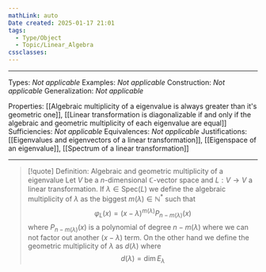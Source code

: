 ```yaml
---
mathLink: auto
Date created: 2025-01-17 21:01
tags:
  - Type/Object
  - Topic/Linear_Algebra
cssclasses:
---
```

---  

Types: _Not applicable_
Examples: _Not applicable_
Construction: _Not applicable_
Generalization: _Not applicable_

Properties: [[Algebraic multiplicity of a eigenvalue is always greater than it's geometric one]], [[Linear transformation is diagonalizable if and only if the algebraic and geometric multiplicity of each eigenvalue are equal]]
Sufficiencies: _Not applicable_
Equivalences: _Not applicable_
Justifications: [[Eigenvalues and eigenvectors of a linear transformation]], [[Eigenspace of an eigenvalue]], [[Spectrum of a linear transformation]]

---

> [!quote] Definition: Algebraic and geometric multiplicity of a eigenvalue
> Let $V$ be a $n$-dimensional $\mathbb{C}$-vector space and $L:V\to V$ a linear transformation. If $\lambda\in \text{Spec}(L)$ we define the algebraic multiplicity of $\lambda$ as the biggest $m(\lambda)\in \mathbb{N}^{*}$ such that $$ \varphi_{L}(x)=(x-\lambda)^{m(\lambda)}P_{n-m(\lambda)}(x) $$ where $P_{n-m(\lambda)}(x)$ is a polynomial of degree ${n-m(\lambda)}$ where we can not factor out another $(x-\lambda)$ term. On the other hand we define the geometric multiplicity of $\lambda$ as $d(\lambda)$ where $$ d(\lambda)=\dim E_{\lambda} $$



